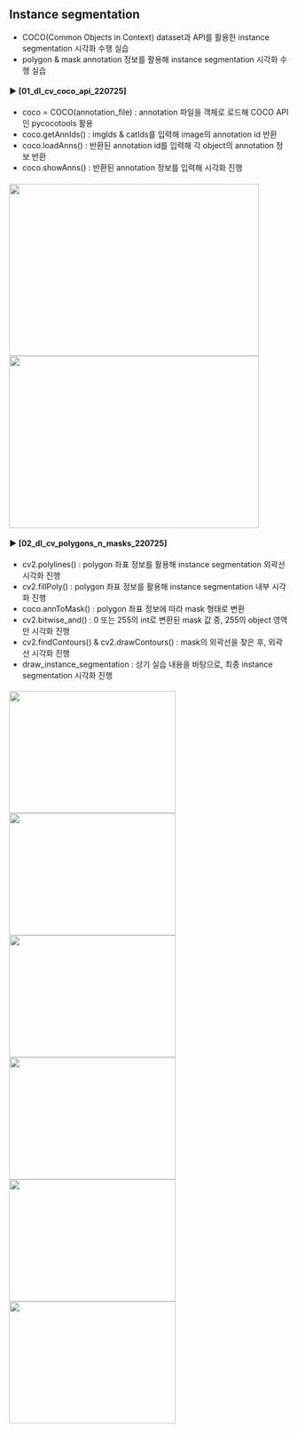 ####
## Instance segmentation  
- COCO(Common Objects in Context) dataset과 API를 활용한 instance segmentation 시각화 수행 실습
- polygon & mask annotation 정보를 활용해 instance segmentation 시각화 수행 실습
####
#### ► [01_dl_cv_coco_api_220725]  
- coco = COCO(annotation_file) : annotation 파일을 객체로 로드해 COCO API인 pycocotools 활용
- coco.getAnnIds() : imgIds & catIds를 입력해 image의 annotation id 반환
- coco.loadAnns() : 반환된 annotation id를 입력해 각 object의 annotation 정보 반환
- coco.showAnns() : 반환된 annotation 정보를 입력해 시각화 진행
####
<img src="https://user-images.githubusercontent.com/109773795/184450892-c0e09504-0f71-45c1-9946-58c35cc5a8a2.png" width="450" height="310"/><img src="https://user-images.githubusercontent.com/109773795/184450899-bb76c9bc-0888-4570-b1c8-cc72d6174b4e.png" width="450" height="310"/>

####
#### ► [02_dl_cv_polygons_n_masks_220725]  
- cv2.polylines() : polygon 좌표 정보를 활용해 instance segmentation 외곽선 시각화 진행
- cv2.fillPoly() : polygon 좌표 정보를 활용해 instance segmentation 내부 시각화 진행
- coco.annToMask() : polygon 좌표 정보에 따라 mask 형태로 변환
- cv2.bitwise_and() : 0 또는 255의 int로 변환된 mask 값 중, 255의 object 영역만 시각화 진행 
- cv2.findContours() & cv2.drawContours() : mask의 외곽선을 찾은 후, 외곽선 시각화 진행 
- draw_instance_segmentation : 상기 실습 내용을 바탕으로, 최종 instance segmentation 시각화 진행
####
<img src="https://user-images.githubusercontent.com/109773795/184449990-4f63b03b-7cce-4fa9-bfba-74aab72eda5e.png" width="300" height="220"/><img src="https://user-images.githubusercontent.com/109773795/184450083-9db6412e-ef88-4f48-b9c4-7287533dfa31.png" width="300" height="220"/><img src="https://user-images.githubusercontent.com/109773795/184450133-485249d7-60e5-4672-baae-c20b3599de06.png" width="300" height="220"/>
<img src="https://user-images.githubusercontent.com/109773795/184450106-8adfc59b-658b-4d8f-8c8b-25100831a2af.png" width="300" height="220"/><img src="https://user-images.githubusercontent.com/109773795/184450108-ec0d1b7b-528b-4747-847c-1dd12a353565.png" width="300" height="220"/><img src="https://user-images.githubusercontent.com/109773795/184450118-aecffbd3-2a8d-4d5f-9544-ca481a6b53f9.png" width="300" height="220"/>

####